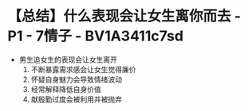 # 【总结】什么表现会让女生离你而去 - P1 - 7情子 - BV1A3411c7sd

-   男生追女生的表现会让女生离开
    1.  不断暴露需求感会让女生觉得廉价
    2.  怀疑自身魅力会导致情绪波动
    3.  经常解释降低自身价值
    4.  献殷勤过度会被利用并被抛弃